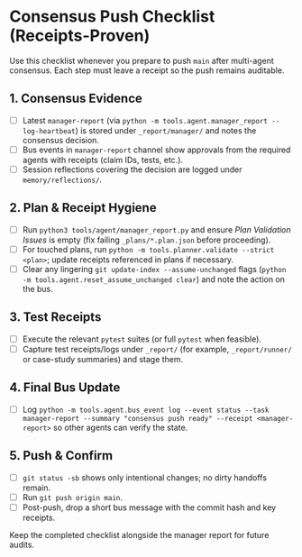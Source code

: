# Consensus Push Checklist (Receipts-Proven)

Use this checklist whenever you prepare to push `main` after multi-agent consensus. Each step must leave a receipt so the push remains auditable.

## 1. Consensus Evidence
- [ ] Latest `manager-report` (via `python -m tools.agent.manager_report --log-heartbeat`) is stored under `_report/manager/` and notes the consensus decision.
- [ ] Bus events in `manager-report` channel show approvals from the required agents with receipts (claim IDs, tests, etc.).
- [ ] Session reflections covering the decision are logged under `memory/reflections/`.

## 2. Plan & Receipt Hygiene
- [ ] Run `python3 tools/agent/manager_report.py` and ensure *Plan Validation Issues* is empty (fix failing `_plans/*.plan.json` before proceeding).
- [ ] For touched plans, run `python -m tools.planner.validate --strict <plan>`; update receipts referenced in plans if necessary.
- [ ] Clear any lingering `git update-index --assume-unchanged` flags (`python -m tools.agent.reset_assume_unchanged clear`) and note the action on the bus.

## 3. Test Receipts
- [ ] Execute the relevant `pytest` suites (or full `pytest` when feasible).
- [ ] Capture test receipts/logs under `_report/` (for example, `_report/runner/` or case-study summaries) and stage them.

## 4. Final Bus Update
- [ ] Log `python -m tools.agent.bus_event log --event status --task manager-report --summary "consensus push ready" --receipt <manager-report>` so other agents can verify the state.

## 5. Push & Confirm
- [ ] `git status -sb` shows only intentional changes; no dirty handoffs remain.
- [ ] Run `git push origin main`.
- [ ] Post-push, drop a short bus message with the commit hash and key receipts.

Keep the completed checklist alongside the manager report for future audits.
